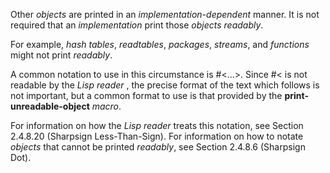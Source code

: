  



Other *objects* are printed in an *implementation-dependent* manner. It is not required that an *implementation* print those *objects readably*. 



For example, *hash tables*, *readtables*, *packages*, *streams*, and *functions* might not print *readably*. 



A common notation to use in this circumstance is #&lt;...&gt;. Since #&lt; is not readable by the *Lisp reader* , the precise format of the text which follows is not important, but a common format to use is that provided by the **print-unreadable-object** *macro*. 



For information on how the *Lisp reader* treats this notation, see Section 2.4.8.20 (Sharpsign Less-Than-Sign). For information on how to notate *objects* that cannot be printed *readably*, see Section 2.4.8.6 (Sharpsign Dot). 



